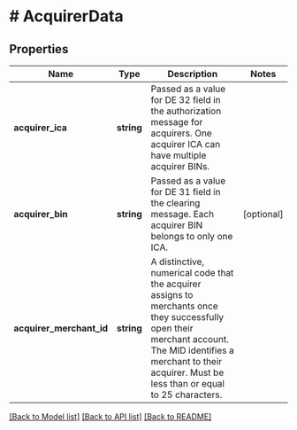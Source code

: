 # # AcquirerData

## Properties

Name | Type | Description | Notes
------------ | ------------- | ------------- | -------------
**acquirer_ica** | **string** | Passed as a value for DE 32 field in the authorization message for acquirers. One acquirer ICA can have multiple acquirer BINs. |
**acquirer_bin** | **string** | Passed as a value for DE 31 field in the clearing message. Each acquirer BIN belongs to only one ICA. | [optional]
**acquirer_merchant_id** | **string** | A distinctive, numerical code that the acquirer assigns to merchants once they successfully open their merchant account. The MID identifies a merchant to their acquirer. Must be less than or equal to 25 characters. |

[[Back to Model list]](../../README.md#models) [[Back to API list]](../../README.md#endpoints) [[Back to README]](../../README.md)
